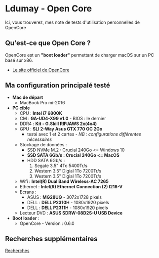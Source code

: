 # Ldumay - Open Core

Ici, vous trouverez, mes note de tests d'utilisation personnelles de OpenCore

## Qu'est-ce que Open Core ?

OpenCore est un **"boot loader"** permettant de charger macOS sur un PC basé sur x86.

- [Le site officiel de OpenCore](https://dortania.github.io/OpenCore-Install-Guide/)

## Ma configuration principalé testé

- **Mac de départ**
  - MacBook Pro mi-2016
- **PC cible**
  - CPU : **Intel i7 6800K**
  - CM : **GA-UD4-X99 v1.0** - BIOS : le dernier
  - DDR4 : **Kit - G.Skill RIPJAWS 2x(4x4)**
  - GPU : **SLI 2-Way Asus GTX 770 OC 2Go**
    - testé avec 1 et 2 cartes - *NB : configurations différentes nécessaires*
  - Stockage de données :
    - SSD NVMe M.2 : Crucial 240Go <= Windows 10
    - **SSD SATA 6Gb/s : Crucial 240Go <= MacOS**
    - HDD SATA 6Gb/s :
      1. Segate 3.5" 4To 5400Tr/s
      2. Western 3.5" Digial 1To 7200Tr/s
      3. Western 3.5" Digial 1To 7200Tr/s
  - Wifi : **Intel(R) Dual Band Wireless-AC 7265**
  - Ethernet : **Intel(R) Ethernet Connection (2) I218-V**
  - Ecrans :
    - ASUS : **MG28UQ** - 3072x1728 pixels
    - DELL : **DELL P2310H** - 1080x1920 pixels
    - DELL : **DELL P2311H** - 1080x1920 pixels
  - Lecteur DVD : **ASUS SDRW-08D2S-U USB Device**
- **Boot loader** :
  - OpenCore - Version : 0.6.0

## Recherches supplémentaires

[Recherches](RECHERCHES.md)